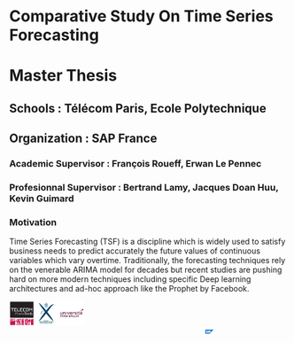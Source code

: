 <div>
  <h1>Comparative Study On Time Series Forecasting</h1>
  <h1>Master Thesis</h1>
  <h2>Schools : Télécom Paris, Ecole Polytechnique</h2>
  <h2>Organization : SAP France</h2>
  <h3>Academic Supervisor : François Roueff, Erwan Le Pennec</h3>
  <h3>Profesionnal Supervisor :  Bertrand Lamy, Jacques Doan Huu, Kevin Guimard</h3>
</div>

<p>
  <h3>Motivation</h3>
  <p>
  Time Series Forecasting (TSF) is a discipline which is widely used to satisfy business needs to predict accurately the future   values of continuous variables which vary overtime.
  Traditionally, the forecasting techniques rely on the venerable ARIMA model for decades but recent studies are pushing hard     on more modern techniques including specific Deep learning architectures and ad-hoc approach like the Prophet by Facebook.
  </p>
</p>

<footer>
  <span style="justify-content: space-between;">
    <span style="float:left; align:left">
      <img width="30%" height="30%" src="imgs/logos.png" alt="Schools">
    </span>
    <span style="float:right; align:right">
      <img width="10%" height="10%" src="imgs/sap.png" alt="SAP">
    </span>
  </span>
</footer>
